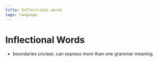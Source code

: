 ```yaml
---
title: Inflectional words
tags: language
---
```


# Inflectional Words
- boundaries unclear, can express more than one grammar meaning






































































